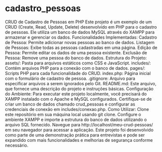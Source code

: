 # cadastro_pessoas
 CRUD de Cadastro de Pessoas em PHP Este projeto é um exemplo de um CRUD (Create, Read, Update, Delete) desenvolvido em PHP para o cadastro de pessoas. Ele utiliza um banco de dados MySQL através do XAMPP para armazenar e gerenciar os dados.  Funcionalidades Implementadas: Cadastro de Pessoa: Permite adicionar novas pessoas ao banco de dados. Listagem de Pessoas: Exibe todas as pessoas cadastradas em uma página. Edição de Pessoa: Permite editar os dados de uma pessoa existente. Exclusão de Pessoa: Remove uma pessoa do banco de dados. Estrutura do Projeto: assets/: Pasta para arquivos estáticos como CSS e JavaScript. includes/: Contém arquivos PHP para a conexão com o banco de dados. pages/: Scripts PHP para cada funcionalidade do CRUD. index.php: Página inicial com o formulário de cadastro de pessoa. .gitignore: Arquivo para especificar arquivos a serem ignorados pelo Git. README.md: Este arquivo, que fornece uma descrição do projeto e instruções básicas. Configuração do Ambiente: Para executar este projeto localmente, você precisará do XAMPP instalado com o Apache e MySQL configurados. Certifique-se de criar um banco de dados chamado crud_pessoas e configurar as credenciais de conexão em includes/conexao.php.  Como Utilizar: Clone este repositório em sua máquina local usando git clone. Configure o ambiente XAMPP e importe a estrutura do banco de dados utilizando o arquivo SQL fornecido. Navegue para http://localhost/meu-crud-pessoas/ em seu navegador para acessar a aplicação. Este projeto foi desenvolvido como parte de uma demonstração prática para entrevistas e pode ser expandido com mais funcionalidades e melhorias de segurança conforme necessário.
